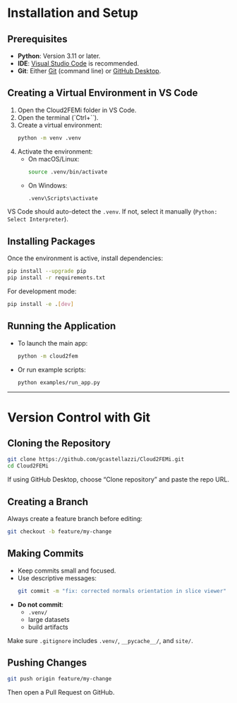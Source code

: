 
# Installation and Setup

## Prerequisites
- **Python**: Version 3.11 or later.
- **IDE**: [Visual Studio Code](https://code.visualstudio.com/) is recommended.
- **Git**: Either [Git](https://git-scm.com/) (command line) or [GitHub Desktop](https://desktop.github.com/).

## Creating a Virtual Environment in VS Code
1. Open the Cloud2FEMi folder in VS Code.
2. Open the terminal (`Ctrl+``).
3. Create a virtual environment:
   ```bash
   python -m venv .venv
   ```
4. Activate the environment:
   - On macOS/Linux:
     ```bash
     source .venv/bin/activate
     ```
   - On Windows:
     ```bash
     .venv\Scripts\activate
     ```

VS Code should auto-detect the `.venv`. If not, select it manually (`Python: Select Interpreter`).

## Installing Packages
Once the environment is active, install dependencies:
```bash
pip install --upgrade pip
pip install -r requirements.txt
```

For development mode:
```bash
pip install -e .[dev]
```

## Running the Application
- To launch the main app:
  ```bash
  python -m cloud2fem
  ```
- Or run example scripts:
  ```bash
  python examples/run_app.py
  ```

---

# Version Control with Git

## Cloning the Repository
```bash
git clone https://github.com/gcastellazzi/Cloud2FEMi.git
cd Cloud2FEMi
```

If using GitHub Desktop, choose “Clone repository” and paste the repo URL.

## Creating a Branch
Always create a feature branch before editing:
```bash
git checkout -b feature/my-change
```

## Making Commits
- Keep commits small and focused.
- Use descriptive messages:
  ```bash
  git commit -m "fix: corrected normals orientation in slice viewer"
  ```
- **Do not commit**:
  - `.venv/`
  - large datasets
  - build artifacts

Make sure `.gitignore` includes `.venv/`, `__pycache__/`, and `site/`.

## Pushing Changes
```bash
git push origin feature/my-change
```

Then open a Pull Request on GitHub.

